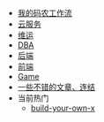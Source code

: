 <!-- layout: '' -->
<!-- title: '' -->
<!-- date: '' -->
<!-- tags: ['blog'] -->
<!-- sidebar -->

- [我的码农工作流](/workflow/README.md)
- [云服务](/ops/cloud/README.md)
- [维运](/ops/README.md)
- [DBA](/dba/README.md)
- [后端](/b2e/README.md)
- [前端](/f2e/README.md)
- [Game](/game/README.md)
- [一些不错的文章、连结](/workflow/links.md)
- 当前热门
  - [build-your-own-x](https://github.com/danistefanovic/build-your-own-x)